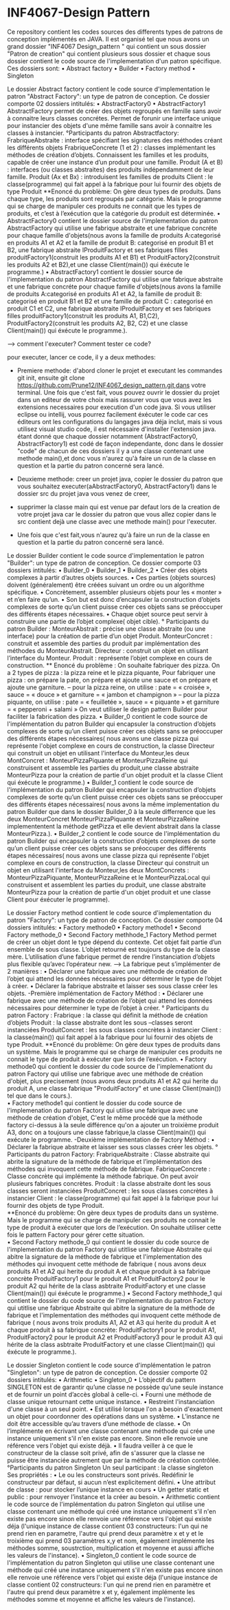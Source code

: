 # INF4067-Design Pattern
Ce repository contient les codes sources des differents types de patrons de conception implémentés en JAVA. 
Il est organisé tel que nous avons un grand dossier "INF4067 Design_pattern " qui contient un sous dossier "Patron de creation" qui contient plusieurs sous dossier 
et chaque sous dossier contient le code source de l'implementation d'un patron spécifique.
Ces dossiers sont:
  • Abstract factory
  • Builder
  • Factory method
  • Singleton

   Le dossier Abstract factory contient le code source d'implementation le patron "Abstract Factory": un type de patron de conception.
	   Ce dossier comporte 02 dossiers intitulés:
		    • AbstractFactory0
			  • AbstractFactory1
		  AbstractFactory permet de créer des objets regroupés en famille sans avoir à connaitre leurs classes concrétes.
      Permet de forunir une interface unique pour instancier des objets d'une même famille sans avoir à connaitre les classes à instancier.
    °Participants du patron Abstractfactory:
           FrabriqueAbstraite : interface spécifiant les signatures des méthodes
            créant les différents objets
           FrabriqueConcrete (1 et 2) : classes implémentant les méthodes de
            création d’objets. Connaissent les familles et les produits, capable de
            créer une instance d’un produit pour une famille.
           Produit (A et B) : interfaces (ou classes abstraites) des produits
            indépendamment de leur famille.
           Produit (Ax et Bx) : introduisent les familles de produits
           Client : le classe(programme) qui fait appel à la fabrique pour lui
            fournir des objets de type Produit
      **Enoncé du problème: On gère deux types de produits. Dans chaque type, les produits
          sont regroupés par catégorie. Mais le programme qui se charge de manipuler
          ces produits ne connait que les types de produits, et c’est à l’exécution que la
          catégorie du produit est déterminée.
      • AbstractFactory0 contient le dossier source de l'implementation du patron AbstractFactory qui utilise une fabrique abstraite et
        une fabrique concréte pour chaque famille d'objets(nous avons la famille de produits A:categorisé en  produits A1 et A2 
        et la famille de produit B: categorisé en produit B1 et B2, une fabrique abstraite IProduitFactory et ses fabriques filles 
        produitFactory1(construit les produits A1 et B1) et ProduitFactory2(construit les produits A2 et B2),et une classe 
        Client(main()) qui éxécute le programme.)
			  • AbstractFactory1 contient le dossier source de l'implementation du patron AbstractFactory qui utilise une fabrique abstraite et
        une fabrique concréte pour chaque famille d'objets(nous avons la famille de produits A:categorisé en  produits A1 et A2, 
        la famille de produit B: categorisé en produit B1 et B2 et une famille de produit C : categorisé en produit C1 et C2, 
        une fabrique abstraite IProduitFactory et ses fabriques filles produitFactory1(construit les produits A1, B1,C2), 
        ProduitFactory2(construit les produits A2, B2, C2) et une classe 
        Client(main()) qui éxécute le programme.).

 --> comment l'executer? Comment tester ce code?

  pour executer, lancer ce code, il y a deux methodes:

 - Premiere methode: d'abord cloner le projet et executant les commandes git init, ensuite git clone https://github.com/Prune12/INF4067_design_pattern.git,dans votre terminal. 
      Une fois que c'est fait, vous pouvez ouvrir le dossier du projet dans un editeur de votre choix mais rassurer vous que vous avez les extensions necessaires pour execution d'un code java. 
      Si vous utiliser eclipse ou intellij, vous pourrez facilement éxécuter le code car ces éditeurs ont les configurations du langages java déja inclut, mais si vous utilisez visual studio code,
      il est nécessaire d'installer l'extension java. étant donné que chaque dossier notamment (AbstractFactory0, AbstractFactory1) est codé de façon independante,
      donc dans le dossier "code" de chacun de ces dossiers il y a une classe contenant une methode main(),et donc vous n'aurez qu'à faire un run de la classe en question 
      et la partie du patron concerné sera lancé.

 - Deuxieme methode: creer un projet java, copier le dossier du patron que vous souhaitez executer(aAbstractFactory0, AbstractFactory1) dans le dossier src du projet java vous venez de creer,
 -  supprimer la classe main qui est venue par defaut lors de la creation de votre projet java car le dossier du patron que vous allez copier dans le src contient dejà une classe avec une methode main() pour l'executer.
 -  Une fois que c'est fait,vous n'aurez qu'à faire un run de la classe en question et la partie du patron concerné sera lancé.


   Le dossier Builder contient le code source d'implementation le patron "Builder": un type de patron de conception.
	   Ce dossier comporte 03 dossiers intitulés:
		    • Builder_0
			  • Builder_1
        • Builder_2
    • Créer des objets complexes à partir d’autres objets sources.
    • Ces parties (objets sources) doivent (généralement) être créées
    suivant un ordre ou un algorithme spécifique.
    • Concrètement, assembler plusieurs objets pour les « monter » et
    n’en faire qu’un.
    • Son but est donc d’encapsuler la construction d’objets complexes de
    sorte qu’un client puisse créer ces objets sans se préoccuper des
    différents étapes nécessaires.
    • Chaque objet source peut servir à construire une partie de l’objet
    complexe( objet cible).
  ° Participants du patron Builder :
      MonteurAbstrait : précise une classe abstraite (ou une interface)
        pour la création de partie d’un objet Produit.
      MonteurConcret : construit et assemble des parties du produit
        par implémentation des méthodes du MonteurAbstrait.
      Directeur : construit un objet en utilisant l’interface du Monteur.
      Produit : représente l’objet complexe en cours de construction.
    ** Enoncé du problème :
       On souhaite fabriquer des pizza. On a 2 types de pizza : la pizza
        reine et le pizza piquante,
        Pour fabriquer une pizza : on prépare la pate, on prépare et ajoute
        une sauce et on prépare et ajoute une garniture.
        – pour la pizza reine, on utilise : pate = « croisée », sauce =
        « douce » et garniture = « jambon et champignon »
        – pour la pizza piquante, on utilise : pate = « feuilletée », sauce =
        « piquante » et garniture = « pepperoni + salami »
        On veut utiliser le design pattern Builder pour faciliter la fabrication
        des pizza.
    • Builder_0 contient le code source de l'implémentation du patron Builder qui encapsuler la construction d’objets complexes de
      sorte qu’un client puisse créer ces objets sans se préoccuper des
      différents étapes nécessaires( nous avons une classe pizza qui représente l'objet complexe en cours de construction, 
      la classe Directeur  qui construit un objet en utilisant l'interface du Monteur,les deux MontConcret : 
      MonteurPizzaPiquante et MonteurPizzaReine qui construisent et assemble les parties du produit,une classe abstraite
      MonteurPizza pour la création de partie d'un objet produit et la classe Client qui éxécute le programme.)
		• Builder_1 contient le code source de l'implémentation du patron Builder qui encapsuler la construction d’objets complexes de
      sorte qu’un client puisse créer ces objets sans se préoccuper des
      différents étapes nécessaires( nous avons la même implementation du patron Builder que dans le dossier Builder_0 à la seule differrence 
      que les deux MonteurConcret MonteurPizzaPiquante et MonteurPizzaReine implemententent la méthode getPizza  et elle devient abstrait dans la classe MonteurPizza.).
    • Builder_2 contient le code source de l'implémentation du patron Builder qui encapsuler la construction d’objets complexes de
      sorte qu’un client puisse créer ces objets sans se préoccuper des
      différents étapes nécessaires( nous avons une classe pizza qui représente l'objet complexe en cours de construction, 
      la classe Directeur  qui construit un objet en utilisant l'interface du Monteur,les deux MontConcrets : 
      MonteurPizzaPiquante, MonteurPizzaReine et le MonteurPizzaLocal qui construisent et assemblent les parties du produit, une classe abstraite
      MonteurPizza pour la création de partie d'un objet produit et une classe Client pour éxécuter le programme).
    
   Le dossier Factory method contient le code source d'implementation du patron "Factory": un type de patron de conception.
	   Ce dossier comporte 04 dossiers intitulés:
		    • Factory methode0
			  • Factory methode1
		    • Second Factory methode_0
        • Second Factory methhode_1
      Factory Method permet de créer un objet dont le type dépend du contexte.
       Cet objet fait partie d’un ensemble de sous classe.
       L’objet retourné est toujours du type de la classe mère. 
       L’utilisation d’une fabrique permet de rendre l’instanciation d’objets
        plus flexible qu’avec l’opérateur new.
        --> La fabrique peut s’implémenter de 2 manières :
			        • Déclarer une fabrique avec une méthode de création de l’objet qui
			        attend les données nécessaires pour déterminer le type de l’objet à
			        créer.
			        • Déclarer la fabrique abstraite et laisser ses sous classe créer les objets.
				-Première implémentation de Factory Méthod :
			       • Déclarer une fabrique avec une méthode de création de l’objet qui
				        attend les données nécessaires pour déterminer le type de l’objet à
				        créer.
				  ° Participants du patron Factory :
	           Frabrique : la classe qui définit la méthode de création d’objets
	           Produit : la classe abstraite dont les sous –classes seront instanciées
	           ProduitConcret : les sous classes concrètes à instancier
	           Client : la classe(main()) qui fait appel à la fabrique pour lui
	            fournir des objets de type Produit.
				 **Enoncé du problème: On gère deux types de produits dans un système. Mais le
		      programme qui se charge de manipuler ces produits ne connait le type de
		      produit à exécuter que lors de l’exécution. 
				  • Factory methode0 qui contient le dossier du code source de l'implemenationt du patron Factory qui utilise une fabrique avec une méthode de création d'objet, plus precisement 
					    (nous avons deux produits A1 et A2 qui herite du produit A, une  classe fabrique "ProduitFactory"  et une classe Client(main()) tel que 
					    dans le cours.).  
				  • Factory methode1 qui contient le dossier du code source de l'implemenation du patron Factory qui utilise une fabrique avec une méthode de création d'objet, C'est le même procédé que la méthode factory ci-dessus
					  à la seule différence qu'on a ajouter un troixième produit A3, donc on a toujours une classe fabrique,la classe Client(main()) qui exécute le programme. 
			 -Deuxième implémentation de Factory Méthod :
		      • Déclarer la fabrique abstraite et laisser ses sous classes créer les objets.
				° Participants du patron Factory:
		        FrabriqueAbstraite : Classe abstraite qui abrite la signature de la méthode de
						fabrique et l’implémentation des méthodes qui invoquent cette méthode de
						fabrique.
						 FabriqueConcrete : Classe concrète qui implémente la méthode fabrique. On
						peut avoir plusieurs fabriques concrètes.
						 Produit : la classe abstraite dont les sous classes seront instanciées
						 ProduitConcret : les sous classes concrètes à instancier
						 Client : le classe(programme) qui fait appel à la fabrique pour lui fournir des
						objets de type Produit.  
			     **Enoncé du problème:  On gère deux types de produits dans un système. Mais le
							programme qui se charge de manipuler ces produits ne connait le type de
							produit à exécuter que lors de l’exécution. On souhaite utiliser cette fois le
							pattern Factory pour gérer cette situation.				
            • Second Factory methode_0 qui contient  le dossier du code source de l'implementation du patron Factory qui utitlise une fabrique Abstraite qui abitre la signature de la méthode de fabrique et 
					      l'implementation des méthodes qui invoquent cette méthode de fabrique ( nous avons deux produits A1 et A2 qui herite du produit A et chaque produit à sa fabrique concrète ProduitFactory1 pour le produit A1 
					      et ProduitFactory2 pour le produit A2 qui hérite de la class asbtraite ProduitFactory et une classe Client(main()) qui éxécute le programme.)
           • Second Factory methhode_1 qui contient  le dossier du code source de l'implementation du patron Factory qui utitlise une fabrique Abstraite qui abitre la signature de la méthode de fabrique et 
					      l'implementation des méthodes qui invoquent cette méthode de fabrique ( nous avons troix produits A1, A2 et A3 qui herite du produit A et chaque produit à sa fabrique concrète: ProduitFactory1 pour le produit A1, 
					       ProduitFactory2 pour le produit A2 et ProduitFactory3 pour le produit A3 qui hérite de la class asbtraite ProduitFactory et une classe Client(main()) qui éxécute le programme.).
     
     
 Le dossier Singleton contient le code source d'implémentation le patron "Singleton": un type de patron de conception.
	   Ce dossier comporte 02 dossiers intitulés:
		    • Arithmetic
			  • Singleton_0
    • L’objectif du pattern SINGLETON est de garantir qu’une classe ne
    possède qu’une seule instance et de fournir un point d’accès global à
    celle-ci.
    • Fourni une méthode de classe unique retournant cette unique instance.
    • Restreint l'instanciation d'une classe à un seul point.
    • Est utilisé lorsque l'on a besoin d'exactement un objet pour coordonner
    des opérations dans un système.
    • L’instance ne doit être accessible qu’au travers d’une méthode de
    classe.
    • On l’implémente en écrivant une classe contenant une méthode qui
    crée une instance uniquement s'il n'en existe pas encore. Sinon elle
    renvoie une référence vers l'objet qui existe déjà.
    • Il faudra veiller à ce que le constructeur de la classe soit privé, afin de
    s'assurer que la classe ne puisse être instanciée autrement que par la
    méthode de création contrôlée.
  °Participants du patron Singleton
    Un seul participant : la classe singleton
         Ses propriétés :
        • Le ou les constructeurs sont privés. Redéfinir le constructeur par
        défaut, si aucun n’est explicitement défini.
        • Une attribut de classe : pour stocker l’unique instance en cours
        • Un getter static et public : pour renvoyer l’instance et la créer au
        besoin.
    • Arithmetic contient le code source de l'implémentation du patron Singleton qui utilise une classe contenant une méthode qui créé
    une instance uniquement s'il n'en existe pas encore sinon elle renvoie une référence vers l'objet qui existe déja
    (l'unique instance de classe contient 03 constructeurs: l'un qui ne prend rien en parametre, l'autre qui prend deux paramètre x et y et
    le troixième qui prend 03 paramètres x,y et nom, également implémente les méthodes somme, soustrction, multiplication et moyenne 
    et aussi affiche les valeurs de l'instance).
		• Singleton_0 contient le code source de l'implémentation du patron Singleton qui utilise une classe contenant une méthode qui créé
    une instance uniquement s'il n'en existe pas encore sinon elle renvoie une référence vers l'objet qui existe déja
    (l'unique instance de classe contient 02 constructeurs: l'un qui ne prend rien en paramètre et l'autre qui prend deux paramètre x et y, également implémente
    les méthodes somme et moyenne et affiche les valeurs de l'instance).
    
          
    

